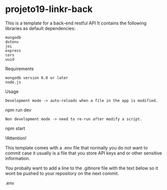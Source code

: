 # projeto19-linkr-back

This is a template for a back-end restful API
It contains the following libraries as default dependencies:

    mongodb
    dotenv
    joi
    express
    cors
    uuid

Requirements

    mongodb version 6.0 or later
    node.js

Usage

    Development mode -> auto-reloads when a file in the app is modified.

npm run dev

    Non development mode -> need to re-run after modify a script.

npm start

!Attention!

This template comes with a .env file that normally you do not want to commit case it usually is a file that you store API keys and or other sensitive information.

You probally want to add a line to the .gitinore file with the text below so it wont be pushed to your repository on the next commit.

.env
